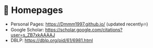 # 📎 Homepages

- Personal Pages: https://Dmmm1997.github.io/ (updated recently🔥)
- Google Scholar: https://scholar.google.com/citations?user=s_ZB7xkAAAAJ
- DBLP: https://dblp.org/pid/61/6981.html
